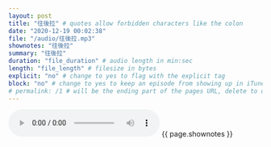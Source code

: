 ```yaml
---
layout: post
title: "往後拉" # quotes allow forbidden characters like the colon
date: "2020-12-19 00:02:38"
file: "/audio/往後拉.mp3"
shownotes: "往後拉"
summary: "往後拉"
duration: "file_duration" # audio length in min:sec
length: "file_length" # filesize in bytes
explicit: "no" # change to yes to flag with the explicit tag
block: "no" # change to yes to keep an episode from showing up in iTunes
# permalink: /1 # will be the ending part of the pages URL, delete to default to the title
---
```


<audio controls>
<source src="{{site.url}}{{site.baseurl}}{{ page.file }}" type="audio/x-mp3">
Your browser does not support the audio element.
</audio>
{{ page.shownotes }}
